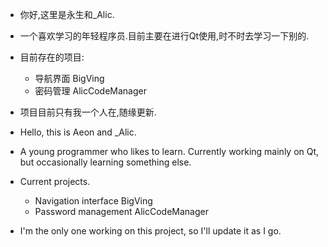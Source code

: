 - 你好,这里是永生和_Alic.
- 一个喜欢学习的年轻程序员.目前主要在进行Qt使用,时不时去学习一下别的.
- 目前存在的项目:
  - 导航界面 BigVing
  - 密码管理 AlicCodeManager
- 项目目前只有我一个人在,随缘更新.

- Hello, this is Aeon and _Alic.
- A young programmer who likes to learn. Currently working mainly on Qt, but occasionally learning something else.
- Current projects.
  - Navigation interface BigVing
  - Password management AlicCodeManager
- I'm the only one working on this project, so I'll update it as I go.
